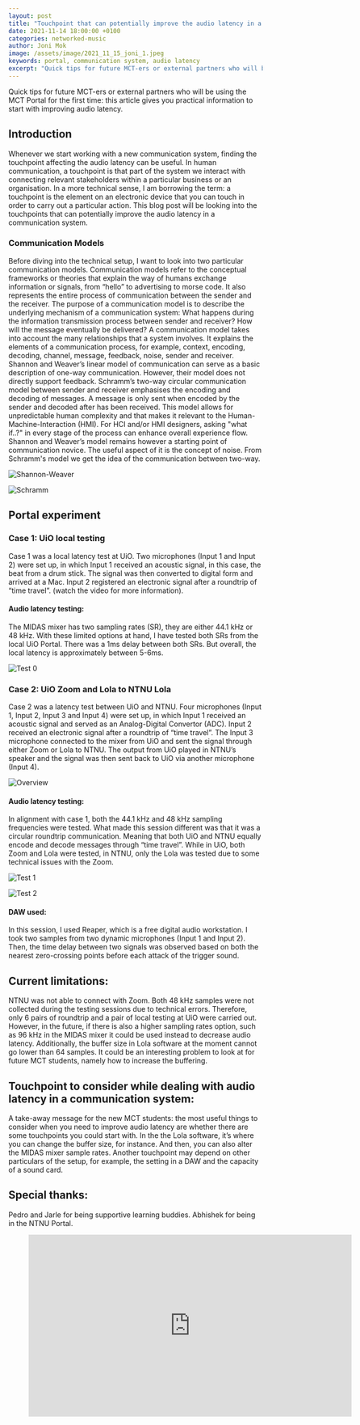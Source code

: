 ```yaml
---
layout: post
title: "Touchpoint that can potentially improve the audio latency in a communication system"
date: 2021-11-14 18:00:00 +0100
categories: networked-music
author: Joni Mok
image: /assets/image/2021_11_15_joni_1.jpeg
keywords: portal, communication system, audio latency
excerpt: "Quick tips for future MCT-ers or external partners who will be using the MCT Portal for the first time: this article gives you practical information to start with improving audio latency."
---
```


Quick tips for future MCT-ers or external partners who will be using the MCT Portal for the first time: this article gives you practical information to start with improving audio latency.

## Introduction

Whenever we start working with a new communication system, finding the touchpoint affecting the audio latency can be useful. In human communication, a touchpoint is that part of the system we interact with  connecting  relevant stakeholders within a particular business or an organisation. In a more technical sense, I am borrowing the term: a touchpoint is the element on an electronic device that you can touch in order to carry out a particular action. This blog post will be looking into the touchpoints that can potentially improve the audio latency in a communication system.



### Communication Models

Before diving into the technical setup, I want to look into two particular communication models. Communication models refer to the conceptual frameworks or theories that explain the way of humans exchange information or signals, from “hello” to advertising to morse code.  It also represents the entire process of communication between the sender and the receiver. The purpose of a communication model is to describe the underlying mechanism of a communication system: What happens during the information transmission process between sender and receiver? How will the message eventually be delivered?  A communication model takes into account the many relationships that a system involves.  It explains the elements of a communication process, for example, context, encoding, decoding, channel, message, feedback, noise, sender and receiver. Shannon and Weaver’s linear model of communication can serve as a basic description of one-way communication. However, their model does not directly support feedback. Schramm’s two-way circular communication model between sender and receiver emphasises the encoding and decoding of messages. A message is only sent when encoded by the sender and decoded after has been received. This model allows for unpredictable human complexity and that makes it relevant to the Human-Machine-Interaction (HMI). For HCI and/or HMI designers, asking "what if..?" in every stage of the process can enhance overall experience flow. Shannon and Weaver’s model remains however a starting point of communication novice. The useful aspect of it is the concept of noise. From Schramm's model we get the idea of the communication between two-way.


![Shannon-Weaver](/assets/image/2021_11_15_joni_sw.jpeg "SW")

![Schramm](/assets/image/2021_11_15_joni_ss.jpeg "ss")

## Portal experiment

### Case 1: UiO local testing

Case 1 was a local latency test at UiO. Two microphones (Input 1 and Input 2) were set up, in which Input 1 received an acoustic signal, in this case, the beat from a drum stick. The signal was then converted to digital form and arrived at a Mac. Input 2 registered an electronic signal after a roundtrip of “time travel”. (watch the video for more information).

#### Audio latency testing:

The MIDAS mixer has two sampling rates (SR), they are either 44.1 kHz or 48 kHz. With these limited options at hand, I have tested both SRs from the local UiO Portal. There was a 1ms delay between both SRs.  But overall, the local latency is approximately between 5-6ms.


![Test 0](/assets/image/2021_11_15_joni_case0.jpeg "Test 0")

### Case 2:  UiO Zoom and Lola to NTNU Lola

Case 2 was a latency test between UiO and NTNU. Four microphones (Input 1, Input 2, Input 3 and Input 4) were set up, in which Input 1 received an acoustic signal and served as an Analog-Digital Convertor (ADC). Input 2 received an electronic signal after a roundtrip of “time travel”. The Input 3 microphone connected to the mixer from UiO and sent the signal through either Zoom or Lola to NTNU. The output from UiO played in NTNU’s speaker and the signal was then sent back to UiO via another microphone (Input 4).

![Overview](/assets/image/2021_11_15_joni_overview.jpeg "Overview")

#### Audio latency testing:

In alignment with case 1, both the 44.1 kHz and 48 kHz sampling frequencies were tested. What made this session different was that it was a circular roundtrip communication. Meaning that both UiO and NTNU equally encode and decode messages through “time travel”. While in UiO, both Zoom and Lola were tested, in NTNU, only the Lola was tested due to some technical issues with the Zoom.


![Test 1](/assets/image/2021_11_15_joni_case1.jpeg "Test 0")

![Test 2](/assets/image/2021_11_15_joni_case2.jpeg "Test 0")



#### DAW used:

In this session, I used Reaper, which is a free digital audio workstation. I took two samples from two dynamic microphones (Input 1 and Input 2). Then, the time delay between two signals was observed based on both the nearest zero-crossing points before each attack of the trigger sound.

## Current limitations:

NTNU was not able to connect with Zoom. Both 48 kHz samples were not collected during the testing sessions due to technical errors. Therefore, only 6 pairs of roundtrip and a pair of local testing at UiO were carried out.  However, in the future, if there is also a higher sampling rates option, such as 96 kHz in the MIDAS mixer it could be used instead to decrease audio latency. Additionally, the buffer size in Lola software at the moment cannot go lower than 64 samples. It could be an interesting problem to look at for future MCT students, namely how to increase the buffering.

## Touchpoint to consider while dealing with audio latency in a communication system:

A take-away message for the new MCT students: the most useful things to consider when you need to improve audio latency are whether there are some touchpoints you could start with. In the the Lola software, it’s where you can change the buffer size, for instance. And then, you can also alter the MIDAS mixer sample rates. Another touchpoint may depend on other particulars of the setup, for example, the setting in a DAW and the capacity of a sound card.


## Special thanks:
Pedro and Jarle for being supportive learning buddies.
Abhishek for being in the NTNU Portal.




<figure style="float: none">
    <center><iframe src="https://youtube.com/embed/47UdokqGet0" width="640" height="360" frameborder="0" allowfullscreen></iframe></center>
    <figcaption><center></center></figcaption>
</figure>

